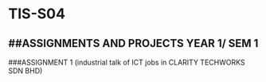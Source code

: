 # TIS-S04
##ASSIGNMENTS AND PROJECTS YEAR 1/ SEM 1
------------------------------------------------------------
###ASSIGNMENT 1 (industrial talk of ICT jobs in CLARITY TECHWORKS SDN BHD)
